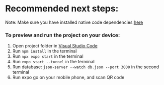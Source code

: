 # Recommended next steps:
Note: Make sure you have installed native code dependencies [here](https://reactnative.dev/docs/environment-setup#installing-dependencies)

### To preview and run the project on your device:
1. Open project folder in <u>Visual Studio Code</u>
2. Run  `npm install`  in the terminal
3. Run  `npx expo start`  in the terminal
4. Run  `expo start --tunnel` in the terminal
5. Run database: `json-server --watch db.json --port 3000` in the second terminal
6. Run expo go on your mobile phone, and scan QR code
